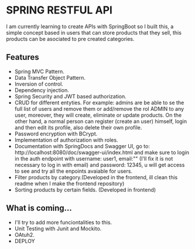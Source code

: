 # SPRING RESTFUL API
I am currently learning to create APIs with SpringBoot so I built this, a simple concept based in users that can store products that they sell, this products can be asociated to pre created categories.

## Features
- Spring MVC Pattern.
- Data Transfer Object Pattern.
- Inversion of control.
- Dependency injection.
- Spring Security and JWT based authorization.
- CRUD for different entyties. For example: admins are be able to se the full list of users and remove them or add/remove the rol ADMIN to any user, moreover, they will create, eliminate or update products. On the other hand, a normal person can register (create an user) himself, login and then edit its profile, also delete their own profile.
- Password encryption with BCrypt.
- Implementation of authorization with roles.
- Documentation with SpringDocs and Swagger UI, go to: http://localhost:8080/doc/swagger-ui/index.html and make sure to login in the auth endpoint with username: user1, email:"" (I'll fix it is not necessary to log in with email) and password: 12345, u will get access to see and try all the enpoints avaiable for users.
- Filter products by category.(Developed in the frontend, ill clean this readme when I make the frontend repository)
- Sorting products by certain fields. (Developed in frontend)

## What is coming...
- I'll try to add more funciontalities to this.
- Unit Testing with Junit and Mockito.
- OAtuh2.
- DEPLOY
